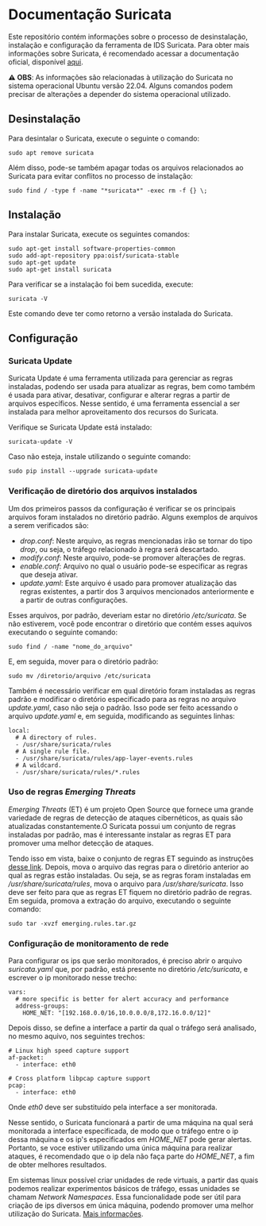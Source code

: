 # Documentação Suricata

  Este repositório contém informações sobre o processo de desinstalação, instalação e configuração da ferramenta de IDS Suricata. Para obter mais informações sobre Suricata, é recomendado acessar a documentação oficial, disponível [aqui](https://docs.suricata.io/). 
  
**⚠️ OBS**: As informações são relacionadas à utilização do Suricata no sistema operacional Ubuntu versão 22.04. Alguns comandos podem precisar de alterações a depender do sistema operacional utilizado.

## Desinstalação

  Para desintalar o Suricata, execute o seguinte o comando:

```
sudo apt remove suricata 
```

  Além disso, pode-se também apagar todas os arquivos relacionados ao Suricata para evitar conflitos no processo de instalação:

```
sudo find / -type f -name "*suricata*" -exec rm -f {} \;
```

## Instalação

  Para instalar Suricata, execute os seguintes comandos:

```
sudo apt-get install software-properties-common
sudo add-apt-repository ppa:oisf/suricata-stable
sudo apt-get update
sudo apt-get install suricata
```

  Para verificar se a instalação foi bem sucedida, execute:

```
suricata -V
```
  Este comando deve ter como retorno a versão instalada do Suricata.
  
## Configuração

### Suricata Update

Suricata Update é uma ferramenta utilizada para gerenciar as regras instaladas, podendo ser usada para atualizar as regras, bem como também é usada para ativar, desativar, configurar e alterar regras a partir de arquivos específicos. Nesse sentido, é uma ferramenta essencial a ser instalada para melhor aproveitamento dos recursos do Suricata.

Verifique se Suricata Update está instalado:

```
suricata-update -V
```

Caso não esteja, instale utilizando o seguinte comando:

```
sudo pip install --upgrade suricata-update
```

### Verificação de diretório dos arquivos instalados

  Um dos primeiros passos da configuração é verificar se os principais arquivos foram instalados no diretório padrão. Alguns exemplos de arquivos a serem verificados são:

  - _drop.conf_: Neste arquivo, as regras mencionadas irão se tornar do tipo _drop_, ou seja, o tráfego relacionado à regra será descartado.
  - _modify.conf_: Neste arquivo, pode-se promover alterações de regras.
  - _enable.conf_: Arquivo no qual o usuário pode-se especificar as regras que deseja ativar.
  - _update.yaml_: Este arquivo é usado para promover atualização das regras existentes, a partir dos 3 arquivos mencionados anteriormente e a partir de outras configurações.

  Esses arquivos, por padrão, deveriam estar no diretório _/etc/suricata_. Se não estiverem, você pode encontrar o diretório que contém esses aquivos executando o seguinte comando:

```
sudo find / -name "nome_do_arquivo"
```
  E, em seguida, mover para o diretório padrão:

```
sudo mv /diretorio/arquivo /etc/suricata
```

  Também é necessário verificar em qual diretório foram instaladas as regras padrão e modificar o diretório especificado para as regras no arquivo _update.yaml_, caso não seja o padrão. Isso pode ser feito acessando o arquivo _update.yaml_ e, em seguida, modificando as seguintes linhas:

```
local:
  # A directory of rules.
  - /usr/share/suricata/rules
  # A single rule file.
  - /usr/share/suricata/rules/app-layer-events.rules
  # A wildcard.
  - /usr/share/suricata/rules/*.rules
```

### Uso de regras _Emerging Threats_

_Emerging Threats_ (ET) é um projeto Open Source que fornece uma grande variedade de regras de detecção de ataques cibernéticos, as quais são atualizadas constantemente.O Suricata possui um conjunto de regras instaladas por padrão, mas é interessante instalar as regras ET para promover uma melhor detecção de ataques.

Tendo isso em vista, baixe o conjunto de regras ET seguindo as instruções [desse link](https://rules.emergingthreats.net/OPEN_download_instructions.html). Depois, mova o arquivo das regras para o diretório anterior ao qual as regras estão instaladas. Ou seja, se as regras foram instaladas em */usr/share/suricata/rules*, mova o arquivo para */usr/share/suricata*. Isso deve ser feito para que as regras ET fiquem no diretório padrão de regras. Em seguida, promova a extração do arquivo, executando o seguinte comando:

```
sudo tar -xvzf emerging.rules.tar.gz
```

### Configuração de monitoramento de rede

Para configurar os ips que serão monitorados, é preciso abrir o arquivo _suricata.yaml_ que, por padrão, está presente no diretório */etc/suricata*, e escrever o ip monitorado nesse trecho: 

```
vars:
  # more specific is better for alert accuracy and performance
  address-groups:
    HOME_NET: "[192.168.0.0/16,10.0.0.0/8,172.16.0.0/12]"
```

Depois disso, se define a interface a partir da qual o tráfego será analisado, no mesmo aquivo, nos seguintes trechos:

```
# Linux high speed capture support
af-packet:
  - interface: eth0
```

```
# Cross platform libpcap capture support
pcap:
  - interface: eth0
```

Onde *eth0* deve ser substituído pela interface a ser monitorada.

Nesse sentido, o Suricata funcionará a partir de uma máquina na qual será monitorada a interface especificada, de modo que o tráfego entre o ip dessa máquina e os ip's especificados em *HOME_NET* pode gerar alertas. Portanto, se voce estiver utilizando uma única máquina para realizar ataques, é recomendado que o ip dela não faça parte do *HOME_NET*, a fim de obter melhores resultados. 

Em sistemas linux possível criar unidades de rede virtuais, a partir das quais podemos realizar experimentos básicos de tráfego, essas unidades se chamam *Network Namespaces*. Essa funcionalidade pode ser útil para criação de ips diversos em única máquina, podendo promover uma melhor utilização do Suricata. [Mais informações](https://www.youtube.com/watch?v=j_UUnlVC2Ss).









